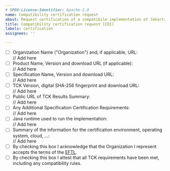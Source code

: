 ```yaml
---
# SPDX-License-Identifier: Apache-2.0
name: Compatibility certification request
about: Request certification of a compatibile implementation of Jakarta EE
title: Compatibility certification request [CDI]
labels: certification
assignees: ''

---
```


- [ ] Organization Name ("Organization") and, if applicable, URL:<br/>
  // Add here
- [ ] Product Name, Version and download URL (if applicable):<br/>
  // Add here
- [ ] Specification Name, Version and download URL:<br/>
  // Add here
- [ ] TCK Version, digital SHA-256 fingerprint and download URL:<br/>
  // Add here
- [ ] Public URL of TCK Results Summary:<br/>
  // Add here
- [ ] Any Additional Specification Certification Requirements:<br/>
  // Add here
- [ ] Java runtime used to run the implementation:<br/>
  // Add here
- [ ] Summary of the information for the certification environment, operating system, cloud, ...:<br/>
  // Add here
- [ ] By checking this box I acknowledge that the Organization I represent accepts the terms of the [EFTL](https://www.eclipse.org/legal/tck.php).
- [ ] By checking this box I attest that all TCK requirements have been met, including any compatibility rules.